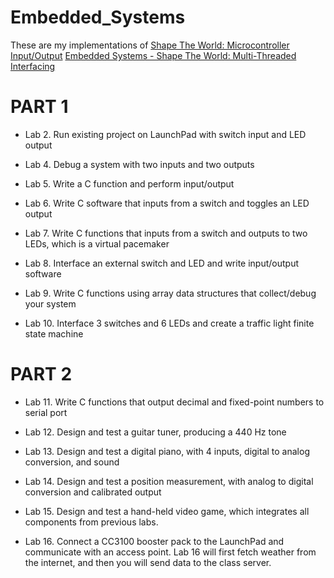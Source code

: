 # Embedded_Systems
These are my implementations of 
[Shape The World: Microcontroller Input/Output](https://www.edx.org/course/embedded-systems-shape-the-world-microcontroller-inputoutput)
[Embedded Systems - Shape The World: Multi-Threaded Interfacing](https://www.edx.org/course/embedded-systems-shape-the-world-multi-threaded-interfacing)
# PART 1
+ Lab 2. Run existing project on LaunchPad with switch input and LED output

+ Lab 4. Debug a system with two inputs and two outputs

+ Lab 5. Write a C function and perform input/output

+ Lab 6. Write C software that inputs from a switch and toggles an LED output

+ Lab 7. Write C functions that inputs from a switch and outputs to two LEDs, which is a virtual pacemaker

+ Lab 8. Interface an external switch and LED and write input/output software

+ Lab 9. Write C functions using array data structures that collect/debug your system

+ Lab 10. Interface 3 switches and 6 LEDs and create a traffic light finite state machine
# PART 2
+ Lab 11. Write C functions that output decimal and fixed-point numbers to serial port

+ Lab 12. Design and test a guitar tuner, producing a 440 Hz tone

+ Lab 13. Design and test a digital piano, with 4 inputs, digital to analog conversion, and sound

+ Lab 14. Design and test a position measurement, with analog to digital conversion and calibrated output

+ Lab 15. Design and test a hand-held video game, which integrates all components from previous labs.

+ Lab 16. Connect a CC3100 booster pack to the LaunchPad and communicate with an access point. Lab 16 will first fetch weather from the internet, and then you will send data to the class server.
